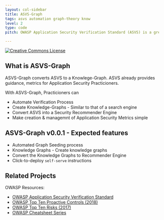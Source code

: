 ```yaml
---
layout: col-sidebar
title: ASVS-Graph
tags: asvs automation graph-theory know
level: 2
type: code
pitch: OWASP Application Security Verification Standard (ASVS) is a great knowledgebase. This greatly helps organizations by providing guidance as well as in generating Application Security Metrics. With OWASP ASVS-Graph, ASVS is converted to a knowledge-graph derived deep and unexplored relationships with the ASVS Data. 

---
```


[![Creative Commons License](https://licensebuttons.net/l/by-sa/4.0/88x31.png)](https://creativecommons.org/licenses/by-sa/4.0/ "CC BY-SA 4.0")

## What is ASVS-Graph
ASVS-Graph converts ASVS to a Knowlege-Graph. ASVS already provides guidance, metrics for Application Security Practicioners. 

With ASVS-Graph, Practicioners can

* Automate Verification Process
* Create Knowledge-Graphs - Similar to that of a search engine
* Convert ASVS into a Security Recommender Engine
* Make creation & managemnt of Application Security Metrics simple


## ASVS-Graph v0.0.1 - Expected features

* Automated Graph Seeding process
* Knowledge Graphs - Create knowledge graphs
* Convert the Knowledge Graphs to Recommender Engine
* Click-to-deploy `self-serve` instructions


## Related Projects

OWASP Resources:
* [OWASP Application Security Verification Standard](https://github.com/OWASP/ASVS)
* [OWASP Top Ten Proactive Controls (2018)](https://www.owasp.org/index.php/OWASP_Proactive_Controls)
* [OWASP Top Ten Risks (2017)](http://www.owasp.org/index.php/Category:OWASP_Top_Ten_Project)
* [OWASP Cheatsheet Series](https://www.owasp.org/index.php/OWASP_Cheat_Sheet_Series)
